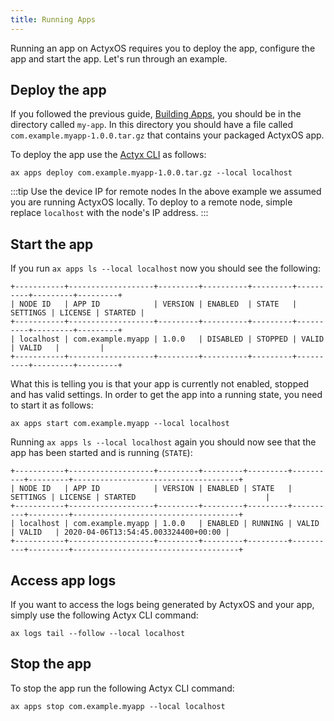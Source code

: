 ```yaml
---
title: Running Apps
---
```


Running an app on ActyxOS requires you to deploy the app, configure the app and start the app. Let's run through an example.

## Deploy the app

If you followed the previous guide, [Building Apps](building-apps.md), you should be in the directory called `my-app`. In this directory you should have a file called `com.example.myapp-1.0.0.tar.gz` that contains your packaged ActyxOS app.

To deploy the app use the [Actyx CLI](/docs/cli/getting-started) as follows:

```
ax apps deploy com.example.myapp-1.0.0.tar.gz --local localhost
```

:::tip Use the device IP for remote nodes
In the above example we assumed you are running ActyxOS locally. To deploy to a remote node, simple replace `localhost` with the node's IP address.
:::

## Start the app

If you run `ax apps ls --local localhost` now you should see the following:

```
+-----------+-------------------+---------+----------+---------+----------+---------+---------+
| NODE ID   | APP ID            | VERSION | ENABLED  | STATE   | SETTINGS | LICENSE | STARTED |
+-----------+-------------------+---------+----------+---------+----------+---------+---------+
| localhost | com.example.myapp | 1.0.0   | DISABLED | STOPPED | VALID    | VALID   |         |
+-----------+-------------------+---------+----------+---------+----------+---------+---------+
```

What this is telling you is that your app is currently not enabled, stopped and has valid settings. In order to get the app into a running state, you need to start it as follows:

```
ax apps start com.example.myapp --local localhost
```

Running `ax apps ls --local localhost` again you should now see that the app has been started and is running (`STATE`):

```
+-----------+-------------------+---------+---------+---------+----------+---------+-------------------------------------+
| NODE ID   | APP ID            | VERSION | ENABLED | STATE   | SETTINGS | LICENSE | STARTED                             |
+-----------+-------------------+---------+---------+---------+----------+---------+-------------------------------------+
| localhost | com.example.myapp | 1.0.0   | ENABLED | RUNNING | VALID    | VALID   | 2020-04-06T13:54:45.003324400+00:00 |
+-----------+-------------------+---------+---------+---------+----------+---------+-------------------------------------+
```

## Access app logs

If you want to access the logs being generated by ActyxOS and your app, simply use the following Actyx CLI command:

```
ax logs tail --follow --local localhost
```

## Stop the app

To stop the app run the following Actyx CLI command:

```
ax apps stop com.example.myapp --local localhost
```
